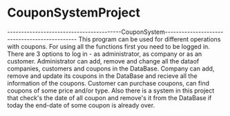 # CouponSystemProject
-----------------------------------------CouponSystem----------------------------------------------
This program can be used for different operations with coupons. For using all the functions first you need to be logged in.
There are 3 options to log in - as administrator, as company or as an customer.
Administrator can add, remove and change all the dataof companies, customers and coupons in the DataBase.
Company can add, remove and update its coupons in the DataBase and recieve all the information of the coupons.
Customer can purchase coupons, can find coupons of some price and/or type.
Also there is a system in this project that check's the date of all coupon and remove's it from the DataBase if today the end-date of some coupon is already over.
  
